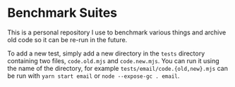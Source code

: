 # Benchmark Suites

This is a personal repository I use to benchmark various things and archive old code so it can be re-run in the future.

To add a new test, simply add a new directory in the `tests` directory containing two files, `code.old.mjs` and `code.new.mjs`. You can run it using the name of the directory, for example `tests/email/code.{old,new}.mjs` can be run with `yarn start email` or `node --expose-gc . email`.
